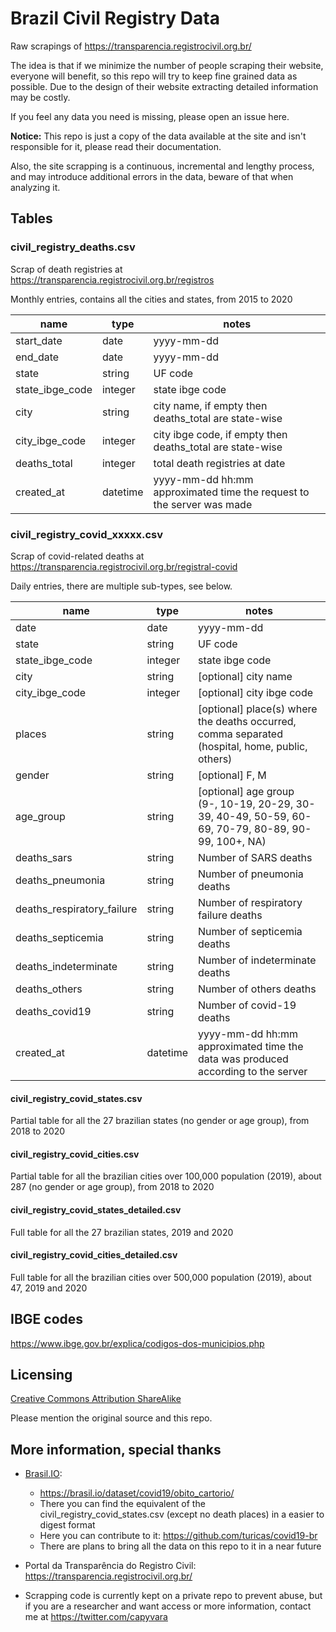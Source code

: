 # Brazil Civil Registry Data
Raw scrapings of https://transparencia.registrocivil.org.br/

The idea is that if we minimize the number of people scraping their website, everyone will benefit, so this repo will try to keep fine grained data as possible. Due to the design of their website extracting detailed information may be costly.

If you feel any data you need is missing, please open an issue here.

**Notice:** 
This repo is just a copy of the data available at the site and isn't responsible for it, please read their documentation.

Also, the site scrapping is a continuous, incremental and lengthy process, and may introduce additional errors in the data, beware of that when analyzing it.

## Tables

### civil_registry_deaths.csv
Scrap of death registries at https://transparencia.registrocivil.org.br/registros

Monthly entries, contains all the cities and states, from 2015 to 2020

| name | type | notes |
|-----------------|---------|-----------------------------------------------------|
| start_date | date | yyyy-mm-dd |
| end_date | date | yyyy-mm-dd |
| state | string | UF code |
| state_ibge_code | integer | state ibge code |
| city | string | city name, if empty then deaths_total are state-wise |
| city_ibge_code | integer | city ibge code, if empty then deaths_total are state-wise |
| deaths_total | integer | total death registries at date |
| created_at | datetime | yyyy-mm-dd hh:mm<br>approximated time the request to the server was made |

### civil_registry_covid_xxxxx.csv
Scrap of covid-related deaths at https://transparencia.registrocivil.org.br/registral-covid

Daily entries, there are multiple sub-types, see below.

| name | type | notes |
|-----------------|---------|-----------------------------------------------------|
| date | date | yyyy-mm-dd |
| state | string | UF code |
| state_ibge_code | integer | state ibge code |
| city | string | [optional] city name |
| city_ibge_code | integer | [optional] city ibge code |
| places | string | [optional] place(s) where the deaths occurred, comma separated<br>(hospital, home, public, others) |
| gender | string | [optional] F, M |
| age_group | string | [optional] age group <br>(9-, 10-19, 20-29, 30-39, 40-49, 50-59, 60-69, 70-79, 80-89, 90-99, 100+, NA) |
| deaths_sars | string | Number of SARS deaths |
| deaths_pneumonia | string | Number of pneumonia deaths |
| deaths_respiratory_failure | string | Number of respiratory failure deaths |
| deaths_septicemia | string | Number of septicemia deaths |
| deaths_indeterminate | string | Number of indeterminate deaths |
| deaths_others | string | Number of others deaths |
| deaths_covid19 | string | Number of covid-19 deaths |
| created_at | datetime | yyyy-mm-dd hh:mm<br>approximated time the data was produced according to the server |

#### civil_registry_covid_states.csv
Partial table for all the 27 brazilian states (no gender or age group), from 2018 to 2020

#### civil_registry_covid_cities.csv
Partial table for all the brazilian cities over 100,000 population (2019), about 287 (no gender or age group), from 2018 to 2020

#### civil_registry_covid_states_detailed.csv
Full table for all the 27 brazilian states, 2019 and 2020

#### civil_registry_covid_cities_detailed.csv
Full table for all the brazilian cities over 500,000 population (2019), about 47, 2019 and 2020

## IBGE codes
https://www.ibge.gov.br/explica/codigos-dos-municipios.php

## Licensing
[Creative Commons Attribution ShareAlike](https://creativecommons.org/licenses/by-sa/4.0/)

Please mention the original source and this repo.

## More information, special thanks
- [Brasil.IO](https://brasil.io): 
    - https://brasil.io/dataset/covid19/obito_cartorio/
    - There you can find the equivalent of the civil_registry_covid_states.csv (except no death places) in a easier to digest format
    - Here you can contribute to it: https://github.com/turicas/covid19-br
    - There are plans to bring all the data on this repo to it in a near future

- Portal da Transparência do Registro Civil: https://transparencia.registrocivil.org.br/

- Scrapping code is currently kept on a private repo to prevent abuse, but if you are a researcher and want access or more information, contact me at https://twitter.com/capyvara


